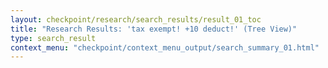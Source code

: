 ```yaml
---
layout: checkpoint/research/search_results/result_01_toc
title: "Research Results: 'tax exempt! +10 deduct!' (Tree View)"
type: search_result
context_menu: "checkpoint/context_menu_output/search_summary_01.html"
---
```


<!--- This child document initializes the page in Jekyll. -->